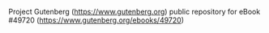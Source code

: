 Project Gutenberg (https://www.gutenberg.org) public repository for eBook #49720 (https://www.gutenberg.org/ebooks/49720)
